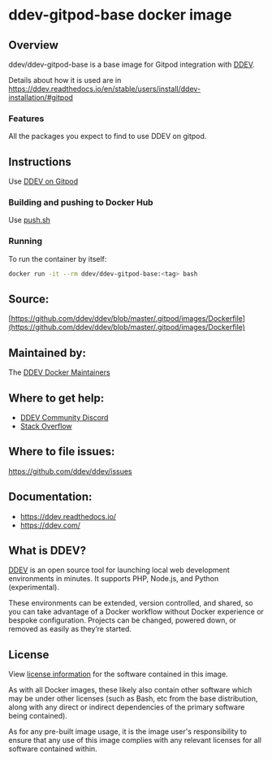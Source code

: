 # ddev-gitpod-base docker image

## Overview

ddev/ddev-gitpod-base is a base image for Gitpod integration with [DDEV](https://github.com/ddev/ddev). 

Details about how it is used are in https://ddev.readthedocs.io/en/stable/users/install/ddev-installation/#gitpod

### Features

All the packages you expect to find to use DDEV on gitpod.

## Instructions

Use [DDEV on Gitpod](https://ddev.readthedocs.io/en/stable/users/install/ddev-installation/#gitpod)

### Building and pushing to Docker Hub

Use [push.sh](https://github.com/ddev/ddev/blob/master/.gitpod/images/push.sh)

### Running

To run the container by itself:

```bash
docker run -it --rm ddev/ddev-gitpod-base:<tag> bash
```

## Source:

[https://github.com/ddev/ddev/blob/master/.gitpod/images/Dockerfile](https://github.com/ddev/ddev/blob/master/.gitpod/images/Dockerfile)

## Maintained by:

The [DDEV Docker Maintainers](https://github.com/ddev)

## Where to get help:

* [DDEV Community Discord](https://discord.gg/5wjP76mBJD)
* [Stack Overflow](https://stackoverflow.com/questions/tagged/ddev)

## Where to file issues:

https://github.com/ddev/ddev/issues

## Documentation:

* https://ddev.readthedocs.io/
* https://ddev.com/

## What is DDEV?

[DDEV](https://github.com/ddev/ddev) is an open source tool for launching local web development environments in minutes. It supports PHP, Node.js, and Python (experimental).

These environments can be extended, version controlled, and shared, so you can take advantage of a Docker workflow without Docker experience or bespoke configuration. Projects can be changed, powered down, or removed as easily as they’re started.

## License

View [license information](https://github.com/ddev/ddev/blob/master/LICENSE) for the software contained in this image.

As with all Docker images, these likely also contain other software which may be under other licenses (such as Bash, etc from the base distribution, along with any direct or indirect dependencies of the primary software being contained).

As for any pre-built image usage, it is the image user's responsibility to ensure that any use of this image complies with any relevant licenses for all software contained within.